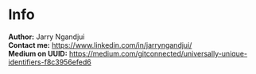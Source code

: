 # Info

__Author:__ Jarry Ngandjui  
__Contact me:__ https://www.linkedin.com/in/jarryngandjui/  
__Medium on UUID:__ https://medium.com/gitconnected/universally-unique-identifiers-f8c3956efed6